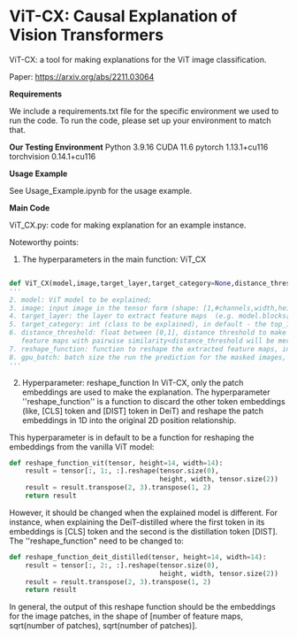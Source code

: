 # ViT-CX: Causal Explanation of Vision Transformers

ViT-CX: a tool for making explanations for the ViT image classification.

Paper: https://arxiv.org/abs/2211.03064


**Requirements**

We include a requirements.txt file for the specific environment we used to run the code. To run the code, please set up your environment to match that.

**Our Testing Environment**
Python 3.9.16
CUDA  11.6
pytorch 1.13.1+cu116
torchvision 0.14.1+cu116

**Usage Example**

See Usage_Example.ipynb for the usage example.

**Main Code**

ViT_CX.py: code for making explanation for an example instance.


Noteworthy points:

1.  The hyperparameters in the main function: ViT_CX
```python

def ViT_CX(model,image,target_layer,target_category=None,distance_threshold=0.1,reshape_function=reshape_function_vit,gpu_batch=50)
'''
2. model: ViT model to be explained;
3. image: input image in the tensor form (shape: [1,#channels,width,height]);
4. target_layer: the layer to extract feature maps  (e.g. model.blocks[-1].norm1);
5. target_category: int (class to be explained), in default - the top_1 prediction class;
6. distance_threshold: float between [0,1], distance threshold to make the clustering where  
   feature maps with pairwise similarity<distance_threshold will be merged together, in default - 0.1; 
7. reshape_function: function to reshape the extracted feature maps, in default - a reshape function for vanilla vit;
8. gpu_batch: batch size the run the prediction for the masked images, in default - 50.
'''
```

2. Hyperparameter: reshape_function 
In ViT-CX, only the patch embeddings are used to make the explanation. The hyperparameter ''reshape_function'' is a function to discard the other token embeddings (like, [CLS] token and [DIST] token in DeiT) and reshape the patch embeddings in 1D into the original 2D position relationship. 

This hyperparameter is in default to be a function for reshaping the embeddings from the vanilla ViT model: 

```python
def reshape_function_vit(tensor, height=14, width=14):
    result = tensor[:, 1:, :].reshape(tensor.size(0),
                                      height, width, tensor.size(2))
    result = result.transpose(2, 3).transpose(1, 2)
    return result
```
However, it should be changed when the explained model is different. For instance, when explaining the DeiT-distilled where the first token in its embeddings is [CLS] token and the second is the distillation token [DIST]. The ''reshape_function" need to be changed to:
```python
def reshape_function_deit_distilled(tensor, height=14, width=14):
    result = tensor[:, 2:, :].reshape(tensor.size(0),
                                      height, width, tensor.size(2))
    result = result.transpose(2, 3).transpose(1, 2)
    return result
```

In general, the output of this reshape function should be the embeddings for the image patches, in the shape of [number of feature maps, sqrt(number of patches), sqrt(number of patches)].

 
